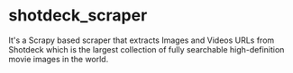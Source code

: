 # shotdeck_scraper
It's a Scrapy based scraper that extracts Images and Videos URLs from Shotdeck which is the largest collection of fully searchable high-definition movie images in the world.
